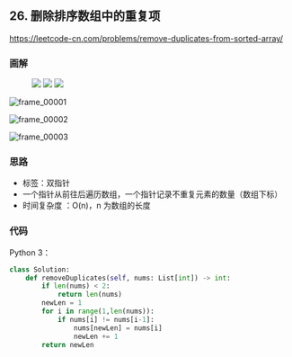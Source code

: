 ## 26. 删除排序数组中的重复项

https://leetcode-cn.com/problems/remove-duplicates-from-sorted-array/

### 画解

<figure class="third">     
  <img src="https://tva1.sinaimg.cn/large/006y8mN6ly1g927mx3ygtj30zk0k076h.jpg">     
  <img src="https://tva1.sinaimg.cn/large/006y8mN6ly1g927mrx4hwj30zk0k0gnb.jpg">     
  <img src="https://tva1.sinaimg.cn/large/006y8mN6ly1g927mhm6aaj30zk0k0abo.jpg"> 
</figure>

![frame_00001](https://tva1.sinaimg.cn/large/006y8mN6ly1g927mx3ygtj30zk0k076h.jpg)

![frame_00002](https://tva1.sinaimg.cn/large/006y8mN6ly1g927mrx4hwj30zk0k0gnb.jpg)

![frame_00003](https://tva1.sinaimg.cn/large/006y8mN6ly1g927mhm6aaj30zk0k0abo.jpg)

### 思路

- 标签：双指针
- 一个指针从前往后遍历数组，一个指针记录不重复元素的数量（数组下标）
- 时间复杂度 ：O(n)，n 为数组的长度

### 代码

Python 3：

```python
class Solution:
    def removeDuplicates(self, nums: List[int]) -> int:
        if len(nums) < 2:
            return len(nums)
        newLen = 1
        for i in range(1,len(nums)):
            if nums[i] != nums[i-1]:
                nums[newLen] = nums[i]
                newLen += 1
        return newLen
```
